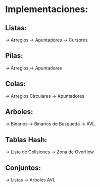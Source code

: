 <h1>Implementaciones:</h1>

<h2>Listas:</h2>
    -> Arreglos
    -> Apuntadores
    -> Cursores

<h2>Pilas:</h2>
    -> Arreglos
    -> Apuntadores

<h2>Colas:</h2>
    -> Arreglos Circulares
    -> Apuntadores

<h2>Arboles:</h2>
    -> Binarios
    -> Binarios de Busqueda
    -> AVL

<h2>Tablas Hash:</h2>
    -> Lista de Colisiones
    -> Zona de Overflow

<h2>Conjuntos:</h2>
    -> Listas
    -> Arboles AVL
